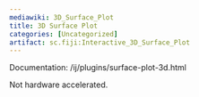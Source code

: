 ```yaml
---
mediawiki: 3D_Surface_Plot
title: 3D Surface Plot
categories: [Uncategorized]
artifact: sc.fiji:Interactive_3D_Surface_Plot
---
```


 Documentation: /ij/plugins/surface-plot-3d.html

Not hardware accelerated.


